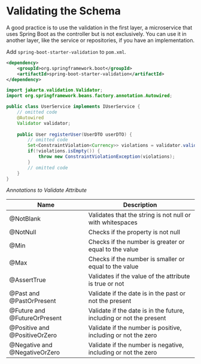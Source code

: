 # Validating the Schema

A good practice is to use the validation in the first layer, a microservice that uses Spring Boot as the controller
but is not exclusively. You can use it in another layer, like the service or repositories, if you have an implementation.

Add `spring-boot-starter-validation` to `pom.xml`.

```xml
<dependency>
    <groupId>org.springframework.boot</groupId>
    <artifactId>spring-boot-starter-validation</artifactId>
</dependency>
```

```java
import jakarta.validation.Validator;
import org.springframework.beans.factory.annotation.Autowired;

public class UserService implements IUserService {
    // omitted code
    @Autowired
    Validator validator;
    
    public User registerUser(UserDTO userDTO) {
        // omitted code
        Set<ConstraintViolation<Currency>> violations = validator.validate(entity);
        if(!violations.isEmpty()) {
            throw new ConstraintViolationException(violations);
        }
        // omitted code
    }
}
```

*Annotations to Validate Attribute*

| Name                          | Description                                                         |
|-------------------------------|---------------------------------------------------------------------|
| @NotBlank                     | Validates that the string is not null or with whitespaces           |
| @NotNull                      | Checks if the property is not null                                  |
| @Min                          | Checks if the number is greater or equal to the value               |
| @Max                          | Checks if the number is smaller or equal to the value               |
| @AssertTrue                   | Validates if the value of the attribute is true or not              |
| @Past and @PastOrPresent      | Validate if the date is in the past or not the present              |
| @Future and @FutureOrPresent  | Validate if the date is in the future, including or not the present |
| @Positive and @PositiveOrZero | Validate if the number is positive, including or not the zero       |
| @Negative and @NegativeOrZero | Validate if the number is negative, including or not the zero       |

